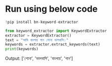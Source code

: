 # Run using below code

```python
!pip install bn-keyword-extractor

from keyword_extractor import KeywordExtractor
extractor = KeywordExtractor()
text = "আমি বাংলায় গান শোনা ভালবাসি।"
keywords = extractor.extract_keywords(text)
print(keywords) 
```
Output: ['শোনা', 'ভালবাসি', 'বাংলায়', 'গান']
